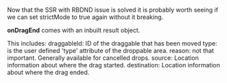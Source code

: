 Now that the SSR with RBDND issue is solved it is probably worth seeing if we can set strictMode to true again without it breaking.

**onDragEnd**
comes with an inbuilt result object.

This includes:
draggableId: ID of the draggable that has been moved
type: is the user defined 'type' attribute of the droppable area.
reason: not that important. Generally available for cancelled drops.
source: Location information about where the drag started.
destination: Location information about where the drag ended.
